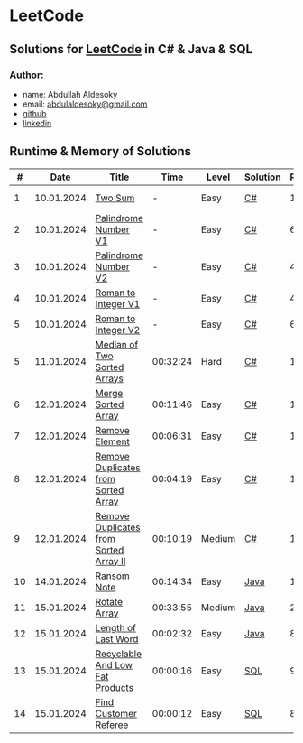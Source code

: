 # LeetCode

## Solutions for [LeetCode](https://leetcode.com/problemset/) in C# & Java & SQL

### Author: 
- name: Abdullah Aldesoky
- email: abdulaldesoky@gmail.com
- [github](https://github.com/ab321)
- [linkedin](https://www.linkedin.com/in/abdullah-aldesoky-352419293/)


## Runtime & Memory of Solutions

| #  | Date       | Title                                                                                                           | Time     | Level  | Solution                                                            | Runtime | Memory   |
|----|------------|-----------------------------------------------------------------------------------------------------------------|----------|--------|---------------------------------------------------------------------|---------|----------|
| 1  | 10.01.2024 | [Two Sum](https://leetcode.com/problems/two-sum/)                                                               | -        | Easy   | [C#](./dotNet/twoSum/Program.cs)                                    | 135 ms	 | 47.72 MB |
| 2  | 10.01.2024 | [Palindrome Number V1](https://leetcode.com/problems/palindrome-number/)                                        | -        | Easy   | [C#](./dotNet/palindromeNumber/Program.cs)                          | 61 ms	  | 33.31 MB |
| 3  | 10.01.2024 | [Palindrome Number V2](https://leetcode.com/problems/palindrome-number/)                                        | -        | Easy   | [C#](./dotNet/palindromeNumber/Program.cs)                          | 49 ms	  | 51.24 MB |
| 4  | 10.01.2024 | [Roman to Integer V1](https://leetcode.com/problems/roman-to-integer/)                                          | -        | Easy   | [C#](./dotNet/romanToInteger/Program.cs)                            | 48 ms	  | 50.31 MB |
| 5  | 10.01.2024 | [Roman to Integer V2](https://leetcode.com/problems/roman-to-integer/)                                          | -        | Easy   | [C#](./dotNet/romanToInteger/Program.cs)                            | 69 ms	  | 51.25 MB |
| 5  | 11.01.2024 | [Median of Two Sorted Arrays](https://leetcode.com/problems/median-of-two-sorted-array/)                        | 00:32:24 | Hard   | [C#](./dotNet/medianOfTwoSortedArrays/Program.cs)                   | 133 ms	 | 54.32 MB |
| 6  | 12.01.2024 | [Merge Sorted Array](https://leetcode.com/problems/merge-sorted-array/)                                         | 00:11:46 | Easy   | [C#](./dotNet/mergeSortedArray/Program.cs)                          | 105 ms	 | 46.10 MB |
| 7  | 12.01.2024 | [Remove Element](https://leetcode.com/problems/remove-element/)                                                 | 00:06:31 | Easy   | [C#](./dotNet/removeElement/Program.cs)                             | 113 ms	 | 45.61 MB |
| 8  | 12.01.2024 | [Remove Duplicates from Sorted Array](https://leetcode.com/problems/remove-duplicates-from-sorted-array/)       | 00:04:19 | Easy   | [C#](./dotNet/removeDuplicatesfromSortedArray/Program.cs)           | 122 ms	 | 50.00 MB |
| 9  | 12.01.2024 | [Remove Duplicates from Sorted Array II](https://leetcode.com/problems/remove-duplicates-from-sorted-array-ii/) | 00:10:19 | Medium | [C#](./dotNet/removeDuplicatesFromSortedArrayII/Program.cs)         | 108 ms	 | 47.30 MB |
| 10 | 14.01.2024 | [Ransom Note](https://leetcode.com/problems/ransom-note/)                                                       | 00:14:34 | Easy   | [Java](./java/ransomNote/src/main/java/at/htl/leonding/Main.java)   | 16 ms	  | 45.68 MB |
| 11 | 15.01.2024 | [Rotate Array](https://leetcode.com/problems/rotate-array/)                                                     | 00:33:55 | Medium | [Java](./java/rotateArray/src/main/java/org/example/Main.java)      | 2 ms	   | 56.95 MB |
| 12 | 15.01.2024 | [Length of Last Word](https://leetcode.com/problems/length-of-last-word/)                                       | 00:02:32 | Easy   | [Java](./java/lengthOfLastWord/src/main/java/org/example/Main.java) | 8 ms	   | 45.00 MB |
| 13 | 15.01.2024 | [Recyclable And Low Fat Products](https://leetcode.com/problems/recyclable-and-low-fat-products/)               | 00:00:16 | Easy   | [SQL](./mySQL/recyclableAndLowFatProducts/Solution.sql)             | 966 ms	 | -        |
| 14 | 15.01.2024 | [Find Customer Referee](https://leetcode.com/problems/find-customer-referee/)                                   | 00:00:12 | Easy   | [SQL](./mySQL/findCustomerReferee/Solution.sql)                     | 883 ms	 | -        |
